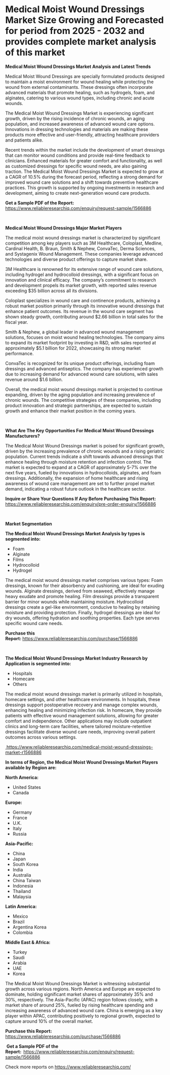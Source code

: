 <p><h1>Medical Moist Wound Dressings Market Size Growing and Forecasted for period from 2025 - 2032 and provides complete market analysis of this market</h1></p><p><strong>Medical Moist Wound Dressings Market Analysis and Latest Trends</strong></p>
<p><p>Medical Moist Wound Dressings are specially formulated products designed to maintain a moist environment for wound healing while protecting the wound from external contaminants. These dressings often incorporate advanced materials that promote healing, such as hydrogels, foam, and alginates, catering to various wound types, including chronic and acute wounds.</p><p>The Medical Moist Wound Dressings Market is experiencing significant growth, driven by the rising incidence of chronic wounds, an aging population, and increased awareness of advanced wound care options. Innovations in dressing technologies and materials are making these products more effective and user-friendly, attracting healthcare providers and patients alike. </p><p>Recent trends within the market include the development of smart dressings that can monitor wound conditions and provide real-time feedback to clinicians. Enhanced materials for greater comfort and functionality, as well as customized dressings for specific wound needs, are also gaining traction. The Medical Moist Wound Dressings Market is expected to grow at a CAGR of 10.5% during the forecast period, reflecting a strong demand for improved wound care solutions and a shift towards preventive healthcare practices. This growth is supported by ongoing investments in research and development, aiming to create next-generation wound care products.</p></p>
<p><strong>Get a Sample PDF of the Report:&nbsp;</strong> <a href="https://www.reliableresearchiq.com/enquiry/request-sample/1566886?utm_campaign=2321&utm_medium=2&utm_source=Github&utm_content=ia&utm_term=22032025&utm_id=medical-moist-wound-dressings">https://www.reliableresearchiq.com/enquiry/request-sample/1566886</a></p>
<p>&nbsp;</p>
<p><strong>Medical Moist Wound Dressings Major Market Players</strong></p>
<p><p>The medical moist wound dressings market is characterized by significant competition among key players such as 3M Healthcare, Coloplast, Medline, Cardinal Health, B. Braun, Smith & Nephew, ConvaTec, Derma Sciences, and Systagenix Wound Management. These companies leverage advanced technologies and diverse product offerings to capture market share.</p><p>3M Healthcare is renowned for its extensive range of wound care solutions, including hydrogel and hydrocolloid dressings, with a significant focus on innovation and clinical efficacy. The company’s commitment to research and development propels its market growth, with reported sales revenue exceeding $35 billion across all its divisions.</p><p>Coloplast specializes in wound care and continence products, achieving a robust market position primarily through its innovative wound dressings that enhance patient outcomes. Its revenue in the wound care segment has shown steady growth, contributing around $2.66 billion in total sales for the fiscal year.</p><p>Smith & Nephew, a global leader in advanced wound management solutions, focuses on moist wound healing technologies. The company aims to expand its market footprint by investing in R&D, with sales reported at approximately $5.1 billion for 2022, showcasing its strong market performance.</p><p>ConvaTec is recognized for its unique product offerings, including foam dressings and advanced antiseptics. The company has experienced growth due to increasing demand for advanced wound care solutions, with sales revenue around $1.6 billion.</p><p>Overall, the medical moist wound dressings market is projected to continue expanding, driven by the aging population and increasing prevalence of chronic wounds. The competitive strategies of these companies, including product innovation and strategic partnerships, are expected to sustain growth and enhance their market position in the coming years.</p></p>
<p>&nbsp;</p>
<p><strong>What Are The Key Opportunities For Medical Moist Wound Dressings Manufacturers?</strong></p>
<p><p>The Medical Moist Wound Dressings market is poised for significant growth, driven by the increasing prevalence of chronic wounds and a rising geriatric population. Current trends indicate a shift towards advanced dressings that enhance healing through moisture retention and infection control. The market is expected to expand at a CAGR of approximately 5-7% over the next five years, fueled by innovations in hydrocolloids, alginates, and foam dressings. Additionally, the expansion of home healthcare and rising awareness of wound care management are set to further propel market demand, indicating a robust future outlook in the healthcare sector.</p></p>
<p><strong>Inquire or Share Your Questions If Any Before Purchasing This Report:</strong> <a href="https://www.reliableresearchiq.com/enquiry/pre-order-enquiry/1566886?utm_campaign=2321&utm_medium=2&utm_source=Github&utm_content=ia&utm_term=22032025&utm_id=medical-moist-wound-dressings">https://www.reliableresearchiq.com/enquiry/pre-order-enquiry/1566886</a></p>
<p>&nbsp;</p>
<p><strong>Market Segmentation</strong></p>
<p><strong>The Medical Moist Wound Dressings Market Analysis by types is segmented into:</strong></p>
<p><ul><li>Foam</li><li>Alginate</li><li>Films</li><li>Hydrocolloid</li><li>Hydrogel</li></ul></p>
<p><p>The medical moist wound dressings market comprises various types: Foam dressings, known for their absorbency and cushioning, are ideal for exuding wounds. Alginate dressings, derived from seaweed, effectively manage heavy exudate and promote healing. Film dressings provide a transparent barrier for minor wounds while maintaining moisture. Hydrocolloid dressings create a gel-like environment, conducive to healing by retaining moisture and providing protection. Finally, hydrogel dressings are ideal for dry wounds, offering hydration and soothing properties. Each type serves specific wound care needs.</p></p>
<p><strong>Purchase this Report:&nbsp;</strong><a href="https://www.reliableresearchiq.com/purchase/1566886?utm_campaign=2321&utm_medium=2&utm_source=Github&utm_content=ia&utm_term=22032025&utm_id=medical-moist-wound-dressings">https://www.reliableresearchiq.com/purchase/1566886</a></p>
<p>&nbsp;</p>
<p><strong>The Medical Moist Wound Dressings Market Industry Research by Application is segmented into:</strong></p>
<p><ul><li>Hospitals</li><li>Homecare</li><li>Others</li></ul></p>
<p><p>The medical moist wound dressings market is primarily utilized in hospitals, homecare settings, and other healthcare environments. In hospitals, these dressings support postoperative recovery and manage complex wounds, enhancing healing and minimizing infection risk. In homecare, they provide patients with effective wound management solutions, allowing for greater comfort and independence. Other applications may include outpatient clinics and long-term care facilities, where tailored moisture-retentive dressings facilitate diverse wound care needs, improving overall patient outcomes across various settings.</p></p>
<p><a href="https://www.reliableresearchiq.com/medical-moist-wound-dressings-market-r1566886?utm_campaign=2321&utm_medium=2&utm_source=Github&utm_content=ia&utm_term=22032025&utm_id=medical-moist-wound-dressings">&nbsp;https://www.reliableresearchiq.com/medical-moist-wound-dressings-market-r1566886</a></p>
<p><strong>In terms of Region, the Medical Moist Wound Dressings Market Players available by Region are:</strong></p>
<p>
    <p> <strong> North America: </strong>
        <ul>
            <li>United States</li>
            <li>Canada</li>
        </ul>
        </p> 
    <p> <strong> Europe: </strong>
        <ul>
            <li>Germany</li>
            <li>France</li>
            <li>U.K.</li>
            <li>Italy</li>
            <li>Russia</li>
        </ul>
        </p> 
    <p> <strong> Asia-Pacific: </strong>
        <ul>
            <li>China</li>
            <li>Japan</li>
            <li>South Korea</li>
            <li>India</li>
            <li>Australia</li>
            <li>China Taiwan</li>
            <li>Indonesia</li>
            <li>Thailand</li>
            <li>Malaysia</li>
        </ul>
        </p> 
    <p> <strong> Latin America: </strong>
        <ul>
            <li>Mexico</li>
            <li>Brazil</li>
            <li>Argentina Korea</li>
            <li>Colombia</li>
        </ul>
        </p> 
    <p> <strong> Middle East & Africa: </strong>
        <ul>
            <li>Turkey</li>
            <li>Saudi</li>
            <li>Arabia</li>
            <li>UAE</li>
            <li>Korea</li>
        </ul>
    </p>
    </p>
<p><p>The Medical Moist Wound Dressings Market is witnessing substantial growth across various regions. North America and Europe are expected to dominate, holding significant market shares of approximately 35% and 30%, respectively. The Asia-Pacific (APAC) region follows closely, with a market share of around 25%, fueled by rising healthcare spending and increasing awareness of advanced wound care. China is emerging as a key player within APAC, contributing positively to regional growth, expected to capture around 10% of the overall market.</p></p>
<p><strong>Purchase this Report: </strong><a href="https://www.reliableresearchiq.com/purchase/1566886?utm_campaign=2321&utm_medium=2&utm_source=Github&utm_content=ia&utm_term=22032025&utm_id=medical-moist-wound-dressings">https://www.reliableresearchiq.com/purchase/1566886</a></p>
<p>&nbsp;<strong>Get a Sample PDF of the Report:&nbsp;&nbsp;</strong><a href="https://www.reliableresearchiq.com/enquiry/request-sample/1566886?utm_campaign=2321&utm_medium=2&utm_source=Github&utm_content=ia&utm_term=22032025&utm_id=medical-moist-wound-dressings">https://www.reliableresearchiq.com/enquiry/request-sample/1566886</a></p>
<p><strong></strong></p>
<p>Check more reports on <a href="https://www.reliableresearchiq.com/?utm_campaign=2321&utm_medium=2&utm_source=Github&utm_content=ia&utm_term=22032025&utm_id=medical-moist-wound-dressings">https://www.reliableresearchiq.com/</a></p>